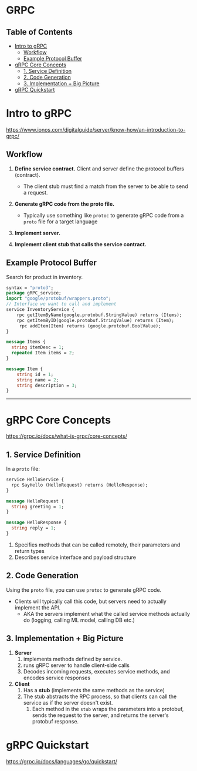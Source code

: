 # GRPC <!-- omit in toc -->

## Table of Contents <!-- omit in toc -->

- [Intro to gRPC](#intro-to-grpc)
  - [Workflow](#workflow)
  - [Example Protocol Buffer](#example-protocol-buffer)
- [gRPC Core Concepts](#grpc-core-concepts)
  - [1. Service Definition](#1-service-definition)
  - [2. Code Generation](#2-code-generation)
  - [3. Implementation + Big Picture](#3-implementation--big-picture)
- [gRPC Quickstart](#grpc-quickstart)

# Intro to gRPC

https://www.ionos.com/digitalguide/server/know-how/an-introduction-to-grpc/

## Workflow

1. **Define service contract.** Client and server define the protocol buffers (contract).

   - The client stub must find a match from the server to be able to send a request.

2. **Generate gRPC code from the proto file.**

   - Typically use something like `protoc` to generate gRPC code from a `proto` file for a target language

3. **Implement server.**

4. **Implement client stub that calls the service contract.**

## Example Protocol Buffer

Search for product in inventory.

```protobuf
syntax = "proto3";
package gRPC_service;
import "google/protobuf/wrappers.proto";
// Interface we want to call and implement
service InventoryService {
	rpc getItemByName(google.protobuf.StringValue) returns (Items);
	rpc getItemByID(google.protobuf.StringValue) returns (Item);
	 rpc addItem(Item) returns (google.protobuf.BoolValue);
}

message Items {
  string itemDesc = 1;
  repeated Item items = 2;
}

message Item {
	string id = 1;
	string name = 2;
	string description = 3;
}
```

---

# gRPC Core Concepts

https://grpc.io/docs/what-is-grpc/core-concepts/

## 1. Service Definition

In a `proto` file:

```protobuf
service HelloService {
  rpc SayHello (HelloRequest) returns (HelloResponse);
}

message HelloRequest {
  string greeting = 1;
}

message HelloResponse {
  string reply = 1;
}
```

1. Specifies methods that can be called remotely, their parameters and return types
2. Describes service interface and payload structure

## 2. Code Generation

Using the `proto` file, you can use `protoc` to generate gRPC code.

- Clients will typically call this code, but servers need to actually implement the API.
  - AKA the servers implement what the called service methods actually do (logging, calling ML model, calling DB etc.)

## 3. Implementation + Big Picture

1. **Server**
   1. implements methods defined by service.
   2. runs gRPC server to handle client-side calls
   3. Decodes incoming requests, executes service methods, and encodes service responses
2. **Client**
   1. Has a **stub** (implements the same methods as the service)
   2. The stub abstracts the RPC process, so that clients can call the service as if the server doesn't exist.
      1. Each method in the `stub` wraps the parameters into a protobuf, sends the request to the server, and returns the server's protobuf response.

# gRPC Quickstart

https://grpc.io/docs/languages/go/quickstart/
